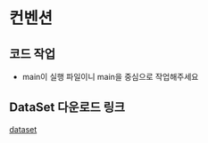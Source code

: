 # 컨벤션

## 코드 작업

* main이 실행 파일이니 main을 중심으로 작업해주세요

## DataSet 다운로드 링크
[dataset](https://www.kaggle.com/datasets/mostafaabla/garbage-classification)
